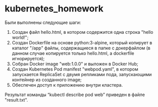 # kubernetes_homework

Были выполнены следующие шаги:
1. Создан файл hello.html, в котором содержится одна строка "hello world!";
2. Создан Dockerfile на основе python:3-alpine, который копирует в каталог "/app" файлы, содержащиеся в папке с докерфайлом (в данном случае копируется только hello.html, а dockerfile игнорируется);
3. Собран Docker image "web:1.0.0" и выложен в Docker Hub;
4. Создан Kubernetes Pod manifest "webpod.yaml", в котором запускается ReplicaSet с двумя репликами пода, запускающими контейнер из созданного image;
5. Обеспечен доступ к приложению внутри кластера.

Результат команды “kubectl describe pod web” приведен в файле "result.txt".

